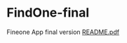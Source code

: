 # FindOne-final
Fineone App final version
[README.pdf](https://github.com/Damon-YU0526/FindOne-final/files/12256148/README.pdf)
